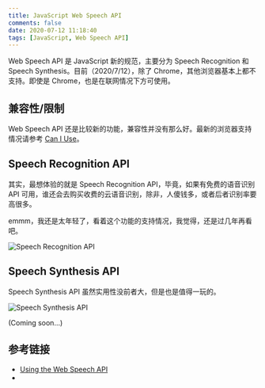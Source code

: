 ```yaml
---
title: JavaScript Web Speech API
comments: false
date: 2020-07-12 11:18:40
tags: [JavaScript, Web Speech API]
---
```


Web Speech API 是 JavaScript 新的规范，主要分为 Speech Recognition 和 Speech Synthesis。目前（2020/7/12），除了 Chrome，其他浏览器基本上都不支持。即使是 Chrome，也是在联网情况下方可使用。

## 兼容性/限制

Web Speech API 还是比较新的功能，兼容性并没有那么好。最新的浏览器支持情况请参考 [Can I Use](https://caniuse.com/#feat=speech)。

## Speech Recognition API

其实，最想体验的就是 Speech Recognition API，毕竟，如果有免费的语音识别 API 可用，谁还会去购买收费的云语音识别，除非，人傻钱多，或者后者识别率要高很多。

emmm，我还是太年轻了，看着这个功能的支持情况，我觉得，还是过几年再看吧。

![Speech Recognition API](https://gitee.com/nextwave/assets/raw/master/images/Speech%20Recognition%20API.20200713.PNG)

## Speech Synthesis API

Speech Synthesis API 虽然实用性没前者大，但是也是值得一玩的。

![Speech Synthesis API](https://gitee.com/nextwave/assets/raw/master/images/Speech%20Synthesis%20API.20200713.PNG)

(Coming soon...)

## 参考链接

- [Using the Web Speech API](https://developer.mozilla.org/en-US/docs/Web/API/Web_Speech_API/Using_the_Web_Speech_API)
- 
